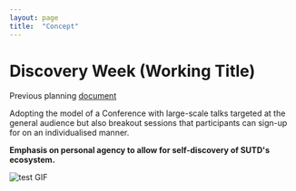 ```yaml
---
layout: page
title:  "Concept"
---
```

Discovery Week (Working Title)
===
Previous planning [document](https://docs.google.com/document/d/1A_bl4-s3VXOBQe-K85AHm5zBOxTaml8Gq43lHRpIMx8/edit#heading=h.w41sy5e44bpr)

Adopting the model of a Conference with large-scale talks targeted at the general audience but also breakout sessions that participants can sign-up for on an individualised manner.

**Emphasis on personal agency to allow for self-discovery of SUTD's ecosystem.**

![test GIF](https://media.giphy.com/media/fGFLqgXzw56mi9AlNF/giphy.gif)
